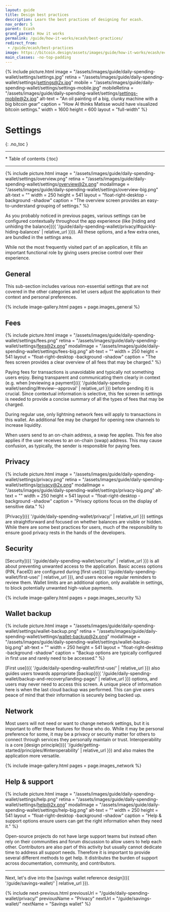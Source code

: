 ```yaml
---
layout: guide
title: Design best practices
description: Learn the best practices of designing for ecash.
nav_order: 5
parent: Ecash
grand_parent: How it works
permalink: /guide/how-it-works/ecash/best-practices/
redirect_from:
 - /guide/ecash/best-practices
image: https://bitcoin.design/assets/images/guide/how-it-works/ecash/ecash.jpg
main_classes: -no-top-padding
---
```


{% include picture.html
    image = "/assets/images/guide/daily-spending-wallet/settings/settings.jpg"
    retina = "/assets/images/guide/daily-spending-wallet/settings/settings@2x.jpg"
    mobile = "/assets/images/guide/daily-spending-wallet/settings/settings-mobile.jpg"
    mobileRetina = "/assets/images/guide/daily-spending-wallet/settings/settings-mobile@2x.jpg"
    alt-text = "An oil painting of a big, clunky machine with a big bitcoin gear"
    caption = "How AI thinks Matisse would have visualized bitcoin settings."
    width = 1600
    height = 600
    layout = "full-width"
%}

<!--


This is more of a summary page that bring together all the application settings that
the user encounters throughout the app experience into a single, concise form.

The design source for screen mock-ups on this page can be found here:
https://www.figma.com/file/lf2Xyw2I2OXPsHiFQVQdiG/Daily-spending-wallet-prototype?node-id=4152%3A306968&t=boEAgdyqfi39SBoF-1


-->

# Settings
{: .no_toc }

---

<div class="glossary-toc" markdown="1">
 * Table of contents
{:toc}
</div>

---

<div class="center" markdown="1">

{% include picture.html
   image = "/assets/images/guide/daily-spending-wallet/settings/overview.png"
   retina = "/assets/images/guide/daily-spending-wallet/settings/overview@2x.png"
   modalImage = "/assets/images/guide/daily-spending-wallet/settings/overview-big.png"
   alt-text = ""
   width = 250
   height = 541
   layout = "float-right-desktop -background -shadow"
   caption = "The overview screen provides an easy-to-understand grouping of settings."
%}

As you probably noticed in previous pages, various settings can be configured contextually throughout the app experience (like [hiding and unhiding the balance]({{ '/guide/daily-spending-wallet/privacy/#quickly-hiding-balances' | relative_url }})). All these options, and a few extra ones, are bundled in the settings area.

While not the most frequently visited part of an application, it fills an important functional role by giving users precise control over their experience.

</div>

## General

This sub-section includes various non-essential settings that are not covered in the other categories and let users adjust the application to their context and personal preferences.

{% include image-gallery.html pages = page.images_general %}

## Fees

<div class="center" markdown="1">

{% include picture.html
   image = "/assets/images/guide/daily-spending-wallet/settings/fees.png"
   retina = "/assets/images/guide/daily-spending-wallet/settings/fees@2x.png"
   modalImage = "/assets/images/guide/daily-spending-wallet/settings/fees-big.png"
   alt-text = ""
   width = 250
   height = 541
   layout = "float-right-desktop -background -shadow"
   caption = "The fees screen provides a clear overview of all fees that may be charged."
%}

Paying fees for transactions is unavoidable and typically not something users enjoy. Being transparent and communicating them clearly in context (e.g. when [reviewing a payment]({{ '/guide/daily-spending-wallet/sending/#review--approval' | relative_url }}) before sending it) is crucial. Since contextual information is selective, this fee screen in settings is needed to provide a concise summary of all the types of fees that may be charged.

During regular use, only lightning network fees will apply to transactions in this wallet. An additional fee may be charged for opening new channels to increase liquidity.

When users send to an on-chain address, a swap fee applies. This fee also applies if the user receives to an on-chain (swap) address. This may cause confusion, as typically, the sender is responsible for paying fees.

</div>

## Privacy

<div class="center" markdown="1">

{% include picture.html
   image = "/assets/images/guide/daily-spending-wallet/settings/privacy.png"
   retina = "/assets/images/guide/daily-spending-wallet/settings/privacy@2x.png"
   modalImage = "/assets/images/guide/daily-spending-wallet/settings/privacy-big.png"
   alt-text = ""
   width = 250
   height = 541
   layout = "float-right-desktop -background -shadow"
   caption = "Privacy options focus on the display of sensitive data."
%}

[Privacy]({{ '/guide/daily-spending-wallet/privacy/' | relative_url }}) settings are straightforward and focused on whether balances are visible or hidden. While there are some best practices for users, much of the responsibility to ensure good privacy rests in the hands of the developers.

</div>

## Security

[Security]({{ '/guide/daily-spending-wallet/security/' | relative_url }}) is all about preventing unwanted access to the application. Basic access options (PIN, FaceID) are configured during [first use]({{ '/guide/daily-spending-wallet/first-use/' | relative_url }}), and users receive regular reminders to review them. Wallet limits are an additional option, only available in settings, to block potentially unwanted high-value payments.

{% include image-gallery.html pages = page.images_security %}

## Wallet backup

<div class="center" markdown="1">

{% include picture.html
   image = "/assets/images/guide/daily-spending-wallet/settings/wallet-backup.png"
   retina = "/assets/images/guide/daily-spending-wallet/settings/wallet-backup@2x.png"
   modalImage = "/assets/images/guide/daily-spending-wallet/settings/wallet-backup-big.png"
   alt-text = ""
   width = 250
   height = 541
   layout = "float-right-desktop -background -shadow"
   caption = "Backup options are typically configured in first use and rarely need to be accessed."
%}

[First use]({{ '/guide/daily-spending-wallet/first-use/' | relative_url }}) also guides users towards appropriate [backup]({{ '/guide/daily-spending-wallet/backup-and-recovery/landing-page/' | relative_url }}) options, and users may never need to access this screen. A unique piece of information here is when the last cloud backup was performed. This can give users peace of mind that their information is securely being backed up.

</div>

## Network

Most users will not need or want to change network settings, but it is important to offer these features for those who do. While it may be personal preference for some, it may be a privacy or security matter for others to connect through services they personally maintain or trust. Interoperability is a core [design principle]({{ '/guide/getting-started/principles/#interoperability' | relative_url }}) and also makes the application more versatile.

{% include image-gallery.html pages = page.images_network %}

## Help & support

<div class="center" markdown="1">

{% include picture.html
   image = "/assets/images/guide/daily-spending-wallet/settings/help.png"
   retina = "/assets/images/guide/daily-spending-wallet/settings/help@2x.png"
   modalImage = "/assets/images/guide/daily-spending-wallet/settings/help-big.png"
   alt-text = ""
   width = 250
   height = 541
   layout = "float-right-desktop -background -shadow"
   caption = "Help & support options ensure users can get the right information when they need it."
%}

Open-source projects do not have large support teams but instead often rely on their communities and forum discussion to allow users to help each other. Contributors are also part of this activity but usually cannot dedicate time to address all support needs. Therefore it is important to provide several different methods to get help. It distributes the burden of support across documentation, community, and contributors.

</div>

---

Next, let's dive into the [savings wallet reference design]({{ '/guide/savings-wallet/' | relative_url }}).

{% include next-previous.html
   previousUrl = "/guide/daily-spending-wallet/privacy/"
   previousName = "Privacy"
   nextUrl = "/guide/savings-wallet/"
   nextName = "Savings wallet"
%}
